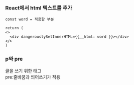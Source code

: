 ### React에서 html 텍스트를 추가
```
const word = 적용할 부분

return (
<>
  <div dangerouslySetInnerHTML={{__html: word }}></div>
</>
)
```


### p와 pre
글을 쓰기 위한 태그<br/>
pre:줄바꿈과 띄어쓰기가 적용<br/>
